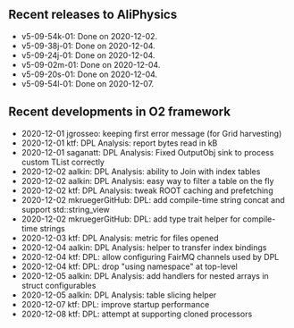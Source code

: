 ## Recent releases to AliPhysics
- v5-09-54k-01: Done on 2020-12-02.
- v5-09-38j-01: Done on 2020-12-04.
- v5-09-24j-01: Done on 2020-12-04.
- v5-09-02m-01: Done on 2020-12-04.
- v5-09-20s-01: Done on 2020-12-04.
- v5-09-54l-01: Done on 2020-12-07.
## Recent developments in O2 framework
- 2020-12-01 jgrosseo: keeping first error message (for Grid harvesting)
- 2020-12-01 ktf: DPL Analysis: report bytes read in kB
- 2020-12-01 saganatt: DPL Analysis: Fixed OutputObj sink to process custom TList correctly
- 2020-12-02 aalkin: DPL Analysis: ability to Join with index tables
- 2020-12-02 aalkin: DPL Analysis: easy way to filter a table on the fly
- 2020-12-02 ktf: DPL Analysis: tweak ROOT caching and prefetching
- 2020-12-02 mkruegerGitHub: DPL: add compile-time string concat and support std::string_view
- 2020-12-02 mkruegerGitHub: DPL: add type trait helper for compile-time strings
- 2020-12-03 ktf: DPL Analysis: metric for files opened
- 2020-12-04 aalkin: DPL Analysis: helper to transfer index bindings
- 2020-12-04 ktf: DPL: allow configuring FairMQ channels used by DPL
- 2020-12-04 ktf: DPL: drop "using namespace" at top-level
- 2020-12-05 aalkin: DPL Analysis: add handlers for nested arrays in struct configurables
- 2020-12-05 aalkin: DPL Analysis: table slicing helper
- 2020-12-07 ktf: DPL: improve startup performance
- 2020-12-08 ktf: DPL: attempt at supporting cloned processors

